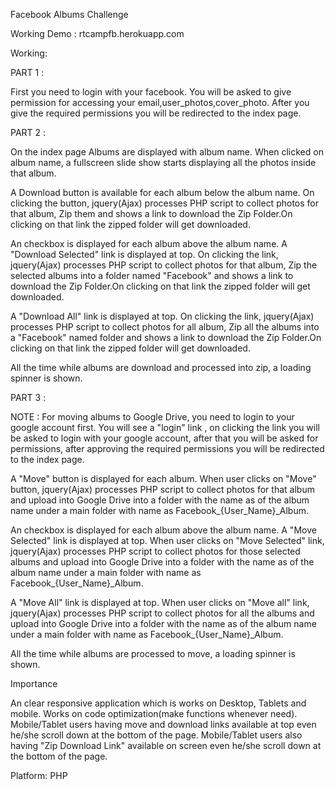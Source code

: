 Facebook Albums Challenge

Working Demo : rtcampfb.herokuapp.com

Working:

PART 1 :

First you need to login with your facebook. You will be asked to give permission for accessing your email,user_photos,cover_photo. After you give the required permissions you will be redirected to the index page.

PART 2 :

On the index page Albums are displayed with album name. When clicked on album name, a fullscreen slide show starts displaying all the photos inside that album.

A Download button is available for each album below the album name. On clicking the button, jquery(Ajax) processes PHP script to collect photos for that album, Zip them and shows a link to download the Zip Folder.On clicking on that link the zipped folder will get downloaded.

An checkbox is displayed for each album above the album name. A "Download Selected" link is displayed at top. On clicking the link, jquery(Ajax) processes PHP script to collect photos for that album, Zip the selected albums into a folder named "Facebook" and shows a link to download the Zip Folder.On clicking on that link the zipped folder will get downloaded.

A "Download All" link is displayed at top. On clicking the link, jquery(Ajax) processes PHP script to collect photos for all album, Zip all the albums into a "Facebook" named folder and shows a link to download the Zip Folder.On clicking on that link the zipped folder will get downloaded.

All the time while albums are download and processed into zip, a loading spinner is shown.

PART 3 :

NOTE : For moving albums to Google Drive, you need to login to your google account first. You will see a "login" link , on clicking the link you will be asked to login with your google account, after that you will be asked for permissions, after approving the required permissions you will be redirected to the index page.

A "Move" button is displayed for each album. When user clicks on "Move" button, jquery(Ajax) processes PHP script to collect photos for that album and upload into Google Drive into a folder with the name as of the album name under a main folder with name as Facebook_{User_Name}_Album.

An checkbox is displayed for each album above the album name. A "Move Selected" link is displayed at top. When user clicks on "Move Selected" link, jquery(Ajax) processes PHP script to collect photos for those selected albums and upload into Google Drive into a folder with the name as of the album name under a main folder with name as Facebook_{User_Name}_Album.

A "Move All" link is displayed at top. When user clicks on "Move all" link, jquery(Ajax) processes PHP script to collect photos for all the albums and upload into Google Drive into a folder with the name as of the album name under a main folder with name as Facebook_{User_Name}_Album.

All the time while albums are processed to move, a loading spinner is shown.

Importance

An clear responsive application which is works on Desktop, Tablets and mobile. Works on code optimization(make functions whenever need). Mobile/Tablet users having move and download links available at top even he/she scroll down at the bottom of the page. Mobile/Tablet users also having "Zip Download Link" available on screen even he/she scroll down at the bottom of the page.

Platform: PHP
